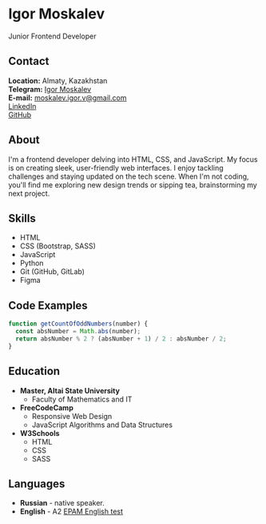 # Igor Moskalev

Junior Frontend Developer


## Contact

**Location:** Almaty, Kazakhstan\
**Telegram:** [Igor Moskalev](https://t.me/i_mos)\
**E-mail:** <moskalev.igor.v@gmail.com>\
[LinkedIn](https://www.linkedin.com/in/igor-moskalev/)\
[GitHub](https://github.com/ivmoskalev)

## About

I'm a frontend developer delving into HTML, CSS, and JavaScript. My focus is on creating sleek, user-friendly web interfaces. I enjoy tackling challenges and staying updated on the tech scene. When I'm not coding, you'll find me exploring new design trends or sipping tea, brainstorming my next project.

## Skills

* HTML
* CSS (Bootstrap, SASS)
* JavaScript
* Python
* Git (GitHub, GitLab)
* Figma

## Code Examples

```js
function getCountOfOddNumbers(number) {
  const absNumber = Math.abs(number);
  return absNumber % 2 ? (absNumber + 1) / 2 : absNumber / 2;
}
```

## Education

* **Master, Altai State University**
  * Faculty of Mathematics and IT
* **FreeCodeCamp**
  * Responsive Web Design
  * JavaScript Algorithms and Data Structures
* **W3Schools**
  * HTML
  * CSS
  * SASS

## Languages

* **Russian** - native speaker.
* **English** - A2  [EPAM English test](https://examinator.epam.com/Main/PersonalAssignments)
